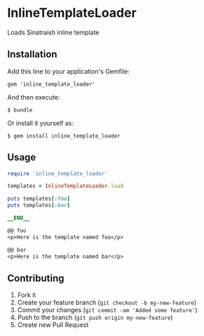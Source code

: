 # InlineTemplateLoader

Loads Sinatraish inline template

## Installation

Add this line to your application's Gemfile:

    gem 'inline_template_loader'

And then execute:

    $ bundle

Or install it yourself as:

    $ gem install inline_template_loader

## Usage

```ruby
require 'inline_template_loader'

templates = InlineTemplateLoader.load

puts templates[:foo]
puts templates[:bar]

__END__

@@ foo
<p>Here is the template named foo</p>

@@ bar
<p>Here is the template named bar</p>
```

## Contributing

1. Fork it
2. Create your feature branch (`git checkout -b my-new-feature`)
3. Commit your changes (`git commit -am 'Added some feature'`)
4. Push to the branch (`git push origin my-new-feature`)
5. Create new Pull Request

